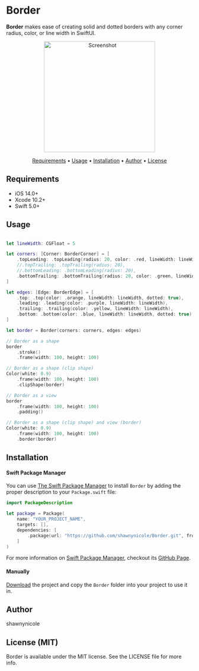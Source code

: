# Border

**Border** makes ease of creating solid and dotted borders with any corner radius, color, or line width in SwiftUI.

<p align="center">
<img src="../assets/screenshot.png?raw=true" alt="Screenshot" width="300" />
</p>

<p align="center">
    <a href="#requirements">Requirements</a> • <a href="#usage">Usage</a> • <a href="#installation">Installation</a> • <a href="#author">Author</a> • <a href="#license-mit">License</a>
</p>

## Requirements

- iOS 14.0+
- Xcode 10.2+
- Swift 5.0+

## Usage

```swift

let lineWidth: CGFloat = 5

let corners: [Corner: BorderCorner] = [
    .topLeading: .topLeading(radius: 20, color: .red, lineWidth: lineWidth),
    //.topTrailing: .topTrailing(radius: 20),
    //.bottomLeading: .bottomLeading(radius: 20),
    .bottomTrailing: .bottomTrailing(radius: 20, color: .green, lineWidth: lineWidth)
]

let edges: [Edge: BorderEdge] = [
    .top: .top(color: .orange, lineWidth: lineWidth, dotted: true),
    .leading: .leading(color: .purple, lineWidth: lineWidth),
    .trailing: .trailing(color: .yellow, lineWidth: lineWidth),
    .bottom: .bottom(color: .blue, lineWidth: lineWidth, dotted: true)
]

let border = Border(corners: corners, edges: edges)

// Border as a shape
border
    .stroke()
    .frame(width: 100, height: 100)

// Border as a shape (clip shape)
Color(white: 0.9)
    .frame(width: 100, height: 100)
    .clipShape(border)

// Border as a view
border
    .frame(width: 100, height: 100)
    .padding()

// Border as a shape (clip shape) and view (border)
Color(white: 0.9)
    .frame(width: 100, height: 100)
    .border(border)

```

## Installation

#### Swift Package Manager
You can use [The Swift Package Manager](https://swift.org/package-manager) to install `Border` by adding the proper description to your `Package.swift` file:
```swift
import PackageDescription

let package = Package(
    name: "YOUR_PROJECT_NAME",
    targets: [],
    dependencies: [
        .package(url: "https://github.com/shawnynicole/Border.git", from: "1.0.0")
    ]
)
```
For more information on [Swift Package Manager](https://swift.org/package-manager), checkout its [GitHub Page](https://github.com/apple/swift-package-manager).

#### Manually

[Download](https://github.com/shawnynicole/Border/archive/master.zip) the project and copy the `Border` folder into your project to use it in.

## Author

shawnynicole

## License (MIT)

Border is available under the MIT license. See the LICENSE file for more info.
